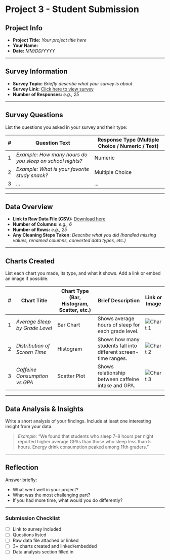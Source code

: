 # Project 3 -  Student Submission

## Project Info
- **Project Title:** _Your project title here_
- **Your Name:**
- **Date:** _MM/DD/YYYY_

---

## Survey Information
- **Survey Topic:** _Briefly describe what your survey is about_
- **Survey Link:** [Click here to view survey](https://example.com)
- **Number of Responses:** _e.g., 25_

---

## Survey Questions
List the questions you asked in your survey and their type:

| # | Question Text | Response Type (Multiple Choice / Numeric / Text) |
|---|---------------|-------------------------------------------------|
| 1 | _Example: How many hours do you sleep on school nights?_ | Numeric |
| 2 | _Example: What is your favorite study snack?_ | Multiple Choice |
| 3 | _..._ | _..._ |

---

## Data Overview
- **Link to Raw Data File (CSV):** [Download here](./data.csv)
- **Number of Columns:** _e.g., 6_
- **Number of Rows:** _e.g., 25_
- **Any Cleaning Steps Taken:** _Describe what you did (handled missing values, renamed columns, converted data types, etc.)_

---

## Charts Created
List each chart you made, its type, and what it shows. Add a link or embed an image if possible.

| # | Chart Title | Chart Type (Bar, Histogram, Scatter, etc.) | Brief Description | Link or Image |
|---|-------------|-------------------------------------------|-------------------|---------------|
| 1 | _Average Sleep by Grade Level_ | Bar Chart | Shows average hours of sleep for each grade level. | ![Chart 1](chart1.png) |
| 2 | _Distribution of Screen Time_ | Histogram | Shows how many students fall into different screen-time ranges. | ![Chart 2](chart2.png) |
| 3 | _Caffeine Consumption vs GPA_ | Scatter Plot | Shows relationship between caffeine intake and GPA. | ![Chart 3](chart3.png) |

---

## Data Analysis & Insights
Write a short analysis of your findings. Include at least one interesting insight from your data.

> _Example:_ “We found that students who sleep 7–8 hours per night reported higher average GPAs than those who sleep less than 5 hours. Energy drink consumption peaked among 11th graders.”

---

## Reflection
Answer briefly:
- What went well in your project?
- What was the most challenging part?
- If you had more time, what would you do differently?

---

### Submission Checklist
- [ ] Link to survey included
- [ ] Questions listed
- [ ] Raw data file attached or linked
- [ ] 3+ charts created and linked/embedded
- [ ] Data analysis section filled in